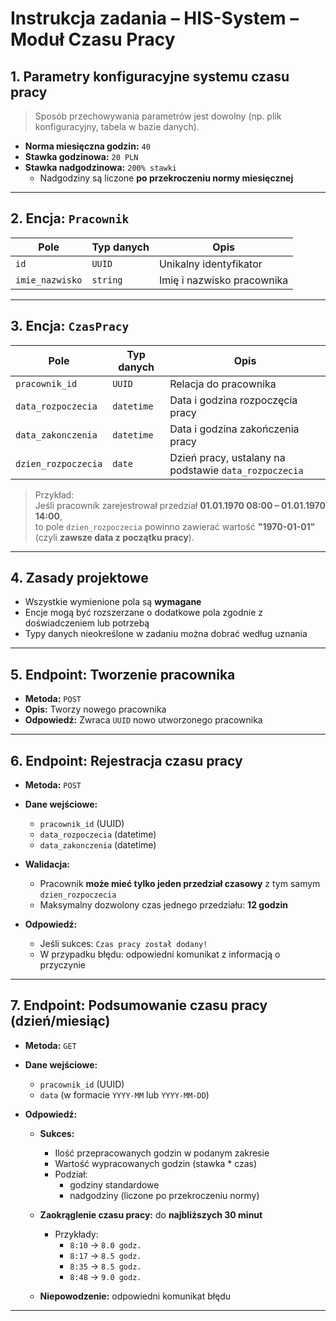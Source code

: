 # Instrukcja zadania – HIS-System – Moduł Czasu Pracy

## 1. Parametry konfiguracyjne systemu czasu pracy

> Sposób przechowywania parametrów jest dowolny (np. plik konfiguracyjny, tabela w bazie danych).

- **Norma miesięczna godzin:** `40`
- **Stawka godzinowa:** `20 PLN`
- **Stawka nadgodzinowa:** `200% stawki`
  - Nadgodziny są liczone **po przekroczeniu normy miesięcznej**

---

## 2. Encja: `Pracownik`

| Pole                | Typ danych | Opis                      |
|---------------------|------------|---------------------------|
| `id`                | `UUID`     | Unikalny identyfikator    |
| `imie_nazwisko`     | `string`   | Imię i nazwisko pracownika |

---

## 3. Encja: `CzasPracy`

| Pole                 | Typ danych | Opis |
|----------------------|------------|------|
| `pracownik_id`       | `UUID`     | Relacja do pracownika |
| `data_rozpoczecia`   | `datetime` | Data i godzina rozpoczęcia pracy |
| `data_zakonczenia`   | `datetime` | Data i godzina zakończenia pracy |
| `dzien_rozpoczecia`  | `date`     | Dzień pracy, ustalany na podstawie `data_rozpoczecia` |

> Przykład:  
> Jeśli pracownik zarejestrował przedział **01.01.1970 08:00 – 01.01.1970 14:00**,  
> to pole `dzien_rozpoczecia` powinno zawierać wartość **"1970-01-01"**  
> (czyli **zawsze data z początku pracy**).

---

## 4. Zasady projektowe

- Wszystkie wymienione pola są **wymagane**
- Encje mogą być rozszerzane o dodatkowe pola zgodnie z doświadczeniem lub potrzebą
- Typy danych nieokreślone w zadaniu można dobrać według uznania

---

## 5. Endpoint: **Tworzenie pracownika**

- **Metoda:** `POST`
- **Opis:** Tworzy nowego pracownika
- **Odpowiedź:** Zwraca `UUID` nowo utworzonego pracownika

---

## 6. Endpoint: **Rejestracja czasu pracy**

- **Metoda:** `POST`
- **Dane wejściowe:**
  - `pracownik_id` (UUID)
  - `data_rozpoczecia` (datetime)
  - `data_zakonczenia` (datetime)

- **Walidacja:**
  - Pracownik **może mieć tylko jeden przedział czasowy** z tym samym `dzien_rozpoczecia`
  - Maksymalny dozwolony czas jednego przedziału: **12 godzin**

- **Odpowiedź:**
  - Jeśli sukces: `Czas pracy został dodany!`
  - W przypadku błędu: odpowiedni komunikat z informacją o przyczynie

---

## 7. Endpoint: **Podsumowanie czasu pracy (dzień/miesiąc)**

- **Metoda:** `GET`
- **Dane wejściowe:**
  - `pracownik_id` (UUID)
  - `data` (w formacie `YYYY-MM` lub `YYYY-MM-DD`)

- **Odpowiedź:**
  - **Sukces:**
    - Ilość przepracowanych godzin w podanym zakresie
    - Wartość wypracowanych godzin (stawka * czas)
    - Podział:
      - godziny standardowe
      - nadgodziny (liczone po przekroczeniu normy)
  - **Zaokrąglenie czasu pracy:** do **najbliższych 30 minut**
    - Przykłady:
      - `8:10` → `8.0 godz.`
      - `8:17` → `8.5 godz.`
      - `8:35` → `8.5 godz.`
      - `8:48` → `9.0 godz.`

  - **Niepowodzenie:** odpowiedni komunikat błędu

---
